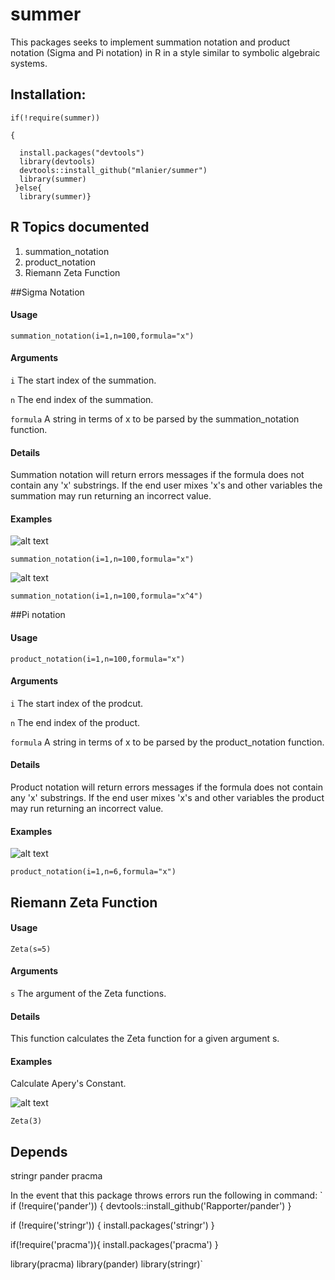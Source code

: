 # summer
This packages seeks to implement summation notation and product notation (Sigma and Pi notation) in R in a style similar to symbolic algebraic systems.


## Installation: 
    
    if(!require(summer))

    { 
  
      install.packages("devtools")
      library(devtools)  
      devtools::install_github("mlanier/summer")
      library(summer)
     }else{
      library(summer)}


## R Topics documented

1. summation\_notation
2. product\_notation
3. Riemann Zeta Function

##Sigma Notation

#### Usage
`summation_notation(i=1,n=100,formula="x")`
#### Arguments
 `i`    The start index of the summation.
 
 `n`   The end index of the summation. 
 
  `formula`    A string in terms of x to be parsed by the summation_notation function.
  
#### Details
   Summation notation will return errors messages if the formula does not contain any 'x' substrings. If the end user mixes 'x's and other variables the summation may run returning an incorrect value.
   
#### Examples   
![alt text](https://wikimedia.org/api/rest_v1/media/math/render/svg/e123e2e8bb33d436849c093d6a227ac387a9ab5f)

`summation_notation(i=1,n=100,formula="x")`

![alt text](https://wikimedia.org/api/rest_v1/media/math/render/svg/583f6259b306bbaaf552d77f75f0bedfe411b6aa)

`summation_notation(i=1,n=100,formula="x^4")`

##Pi notation
#### Usage
`product_notation(i=1,n=100,formula="x")`
#### Arguments
 `i`    The start index of the prodcut.
 
 `n`   The end index of the product. 
 
  `formula`    A string in terms of x to be parsed by the product_notation function.
  
#### Details
   Product notation will return errors messages if the formula does not contain any 'x' substrings. If the end user mixes 'x's and other variables the product may run returning an incorrect value.

#### Examples  

![alt text](https://wikimedia.org/api/rest_v1/media/math/render/svg/b8f5b094d2eccfa70291eb6364d2da501ea3cb42)

`product_notation(i=1,n=6,formula="x")`

## Riemann Zeta Function

#### Usage
`Zeta(s=5)`
#### Arguments
 `s`    The argument of the Zeta functions.

  
#### Details
   This function calculates the Zeta function for a given argument s. 

#### Examples
Calculate Apery's Constant.

![alt text](https://wikimedia.org/api/rest_v1/media/math/render/svg/ee3d2504b925362014d7260cb0eb808c522048fa)

`Zeta(3)`


## Depends
stringr
pander
pracma


In the event that this package throws errors run the following in command:
   ` if (!require('pander')) {
     devtools::install_github('Rapporter/pander')
}

if (!require('stringr')) {
  install.packages('stringr')
}


if(!require('pracma')){
  install.packages('pracma')
}

library(pracma)
library(pander)
library(stringr)`
